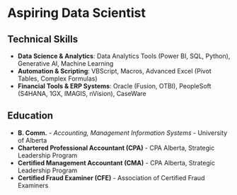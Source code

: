 # Aspiring Data Scientist

## Technical Skills
- **Data Science & Analytics**: Data Analytics Tools (Power BI, SQL, Python), Generative AI, Machine Learning
- **Automation & Scripting**: VBScript, Macros, Advanced Excel (Pivot Tables, Complex Formulas)
- **Financial Tools & ERP Systems**: Oracle (Fusion, OTBI), PeopleSoft (S4HANA, 1GX, IMAGIS, nVision), CaseWare
   
## Education
- **B. Comm.** - *Accounting, Management Information Systems* - University of Alberta					       		
- **Chartered Professional Accountant (CPA)** - CPA Alberta, Strategic Leadership Program        		
- **Certified Management Accountant (CMA)** - CPA Alberta, Strategic Leadership Program
- **Certified Fraud Examiner (CFE)** - Association of Certified Fraud Examiners
